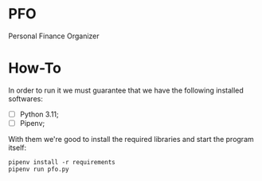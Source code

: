 # PFO
Personal Finance Organizer

# How-To

In order to run it we must guarantee that we have the following installed softwares:
- [ ] Python 3.11;
- [ ] Pipenv;

With them we're good to install the required libraries and start the program itself:
```
pipenv install -r requirements
pipenv run pfo.py
```

